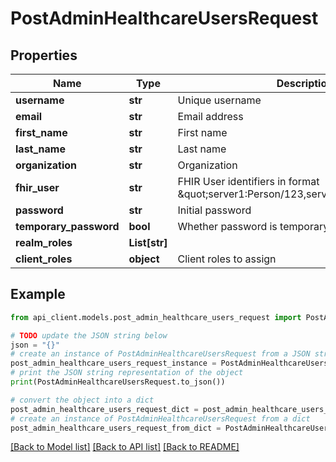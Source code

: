 # PostAdminHealthcareUsersRequest


## Properties

Name | Type | Description | Notes
------------ | ------------- | ------------- | -------------
**username** | **str** | Unique username | 
**email** | **str** | Email address | 
**first_name** | **str** | First name | 
**last_name** | **str** | Last name | 
**organization** | **str** | Organization | [optional] 
**fhir_user** | **str** | FHIR User identifiers in format \&quot;server1:Person/123,server2:Person/456\&quot; | [optional] 
**password** | **str** | Initial password | [optional] 
**temporary_password** | **bool** | Whether password is temporary | [optional] 
**realm_roles** | **List[str]** |  | [optional] 
**client_roles** | **object** | Client roles to assign | [optional] 

## Example

```python
from api_client.models.post_admin_healthcare_users_request import PostAdminHealthcareUsersRequest

# TODO update the JSON string below
json = "{}"
# create an instance of PostAdminHealthcareUsersRequest from a JSON string
post_admin_healthcare_users_request_instance = PostAdminHealthcareUsersRequest.from_json(json)
# print the JSON string representation of the object
print(PostAdminHealthcareUsersRequest.to_json())

# convert the object into a dict
post_admin_healthcare_users_request_dict = post_admin_healthcare_users_request_instance.to_dict()
# create an instance of PostAdminHealthcareUsersRequest from a dict
post_admin_healthcare_users_request_from_dict = PostAdminHealthcareUsersRequest.from_dict(post_admin_healthcare_users_request_dict)
```
[[Back to Model list]](../README.md#documentation-for-models) [[Back to API list]](../README.md#documentation-for-api-endpoints) [[Back to README]](../README.md)



